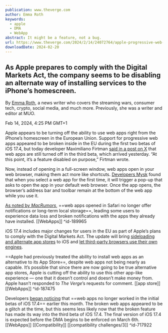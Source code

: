 ```yaml
---
publication: www.theverge.com
author: Emma Roth
keywords:
  - apple
  - DMA
  - WebApp
abstract: It might be a feature, not a bug.
url: https://www.theverge.com/2024/2/14/24072764/apple-progressive-web-apps-eu-ios-17-4
downloadDate: 2024-02-20
---
```

## As Apple prepares to comply with the Digital Markets Act, the company seems to be disabling an alternate way of installing services to the iPhone’s homescreen.

By [Emma Roth](https://www.theverge.com/authors/emma-roth), a news writer who covers the streaming wars, consumer tech, crypto, social media, and much more. Previously, she was a writer and editor at MUO.

Feb 14, 2024, 4:25 PM GMT+1

Apple appears to be turning off the ability to use web apps right from the iPhone’s homescreen in the European Union. Support for progressive web apps appeared to be broken inside in the EU during the first two betas of iOS 17.4, but today developer Maximiliano Firtman [said in a post on X](https://x.com/firt/status/1757704444991426812?s=20) that web apps are still turned off in the third beta, which arrived yesterday. “At this point, it’s a feature disabled on purpose,” Firtman wrote.

Now, instead of opening in a full-screen window, web apps open in your web browser, making them act more like shortcuts. [Developers Mysk](https://x.com/mysk_co/status/1754978973417672794?s=20) found that when you select a web app for the first time, it will trigger a pop-up that asks to open the app in your default web browser. Once the app opens, the browser’s address bar and toolbar remain at the bottom of the web app while you use it.

[As noted by *MacRumors*](https://www.macrumors.com/2024/02/08/ios-17-4-nerfs-web-apps-in-the-eu/#:~:text=Apple%20has%20seemingly%20restricted%20the,to%20native%20apps%20in%20iOS.), ==web apps opened in Safari no longer offer notifications or long-term local storage==, leading some users to experience data loss and broken notifications with the apps they already have installed. [[WebApps]] ^id-189965

iOS 17.4 includes major changes for users in the EU as part of Apple’s plans to comply with the Digital Markets Act. The update will bring [sideloading and alternate app stores](https://www.theverge.com/2024/1/25/24050200/apple-third-party-app-stores-allowed-iphone-ios-europe-digital-markets-act) to iOS and [let third-party browsers use their own engines](https://www.theverge.com/2024/1/25/24050478/apple-ios-17-4-browser-engines-eu).

==Apple had previously treated the ability to install web apps as an alternative to its App Store==, despite web apps not being nearly as capable. It’s possible that since there are now going to be true alternative app stores, Apple is cutting off the ability to use this other app-like experience — one that it doesn’t control and doesn’t make money from. Apple hasn’t responded to *The Verge*’s requests for comment. [[app store]] [[WebApps]] ^id-187475

Developers [began noticing](https://x.com/mysk_co/status/1753094942992306333?s=20) that ==web apps no longer worked in the initial betas of iOS 17.4== earlier this month. The broken web apps appeared to be a glitch at the time, but this seems less likely now that the broken feature has made its way into the third beta of iOS 17.4. The final version of iOS 17.4 is expected before the DMA begins to be enforced on March 6th. [[WebApps]] [[Compatibility]] [[compatibility challenges/3]] ^id-717922
